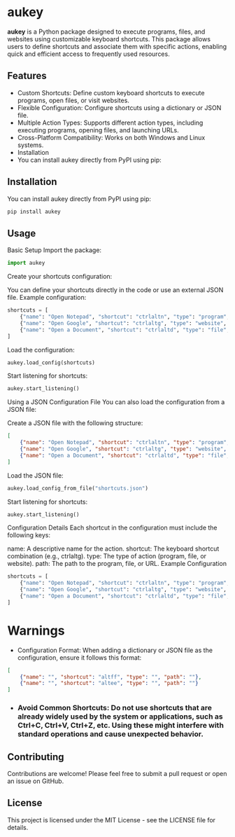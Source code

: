 # aukey
**aukey** is a Python package designed to execute programs, files, and websites using customizable keyboard shortcuts. This package allows users to define shortcuts and associate them with specific actions, enabling quick and efficient access to frequently used resources.

## Features
 - Custom Shortcuts: Define custom keyboard shortcuts to execute programs, open files, or visit websites.
 - Flexible Configuration: Configure shortcuts using a dictionary or JSON file.
 - Multiple Action Types: Supports different action types, including executing programs, opening files, and launching URLs.
 - Cross-Platform Compatibility: Works on both Windows and Linux systems.
 - Installation
 - You can install aukey directly from PyPI using pip:

## Installation
You can install aukey directly from PyPI using pip:

```bash
pip install aukey
```
## Usage
Basic Setup
Import the package:

```python
import aukey
```
Create your shortcuts configuration:

You can define your shortcuts directly in the code or use an external JSON file.
Example configuration:

```python
shortcuts = [
    {"name": "Open Notepad", "shortcut": "ctrlaltn", "type": "program", "path": "notepad.exe"},
    {"name": "Open Google", "shortcut": "ctrlaltg", "type": "website", "path": "https://www.google.com"},
    {"name": "Open a Document", "shortcut": "ctrlaltd", "type": "file", "path": "C:/path/to/document.docx"},
]
```
Load the configuration:

```python
aukey.load_config(shortcuts)
```
Start listening for shortcuts:

```python
aukey.start_listening()
```
Using a JSON Configuration File
You can also load the configuration from a JSON file:

Create a JSON file with the following structure:

```json
[
    {"name": "Open Notepad", "shortcut": "ctrlaltn", "type": "program", "path": "notepad.exe"},
    {"name": "Open Google", "shortcut": "ctrlaltg", "type": "website", "path": "https://www.google.com"},
    {"name": "Open a Document", "shortcut": "ctrlaltd", "type": "file", "path": "C:/path/to/document.docx"}
]
```
Load the JSON file:

```python
aukey.load_config_from_file("shortcuts.json")
```
Start listening for shortcuts:

```python
aukey.start_listening()
```
Configuration Details
Each shortcut in the configuration must include the following keys:

name: A descriptive name for the action.
shortcut: The keyboard shortcut combination (e.g., ctrlaltg).
type: The type of action (program, file, or website).
path: The path to the program, file, or URL.
Example Configuration

```python
shortcuts = [
    {"name": "Open Notepad", "shortcut": "ctrlaltn", "type": "program", "path": "notepad.exe"},
    {"name": "Open Google", "shortcut": "ctrlaltg", "type": "website", "path": "https://www.google.com"},
    {"name": "Open a Document", "shortcut": "ctrlaltd", "type": "file", "path": "C:/path/to/document.docx"},
]
```
# Warnings
 - Configuration Format: When adding a dictionary or JSON file as the configuration, ensure it follows this format:
 
 ```json
 [
     {"name": "", "shortcut": "altff", "type": "", "path": ""},
     {"name": "", "shortcut": "altee", "type": "", "path": ""}
 ]
 ```
 - ### Avoid Common Shortcuts: Do not use shortcuts that are already widely used by the system or applications, such as Ctrl+C, Ctrl+V, Ctrl+Z, etc. Using these might interfere with standard operations and cause unexpected behavior.

## Contributing
Contributions are welcome! Please feel free to submit a pull request or open an issue on GitHub.

## License
This project is licensed under the MIT License - see the LICENSE file for details.


